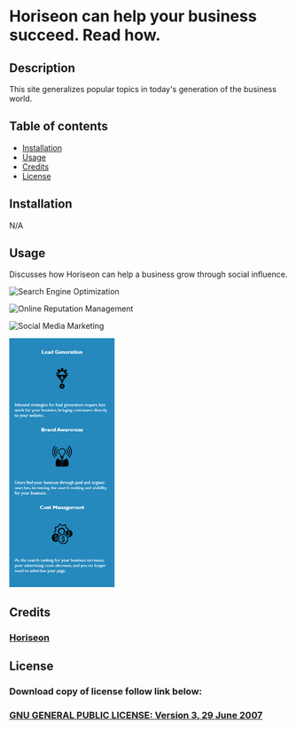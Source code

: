 # Horiseon can help your business succeed.  Read how.

## Description

This site generalizes popular topics in today's generation of the business world.

## Table of contents

- [Installation](#installation)
- [Usage](#usage)
- [Credits](#credits)
- [License](#license)

## Installation

N/A

## Usage

Discusses how Horiseon can help a business grow through social influence.

![Search Engine Optimization](https://zmag33z.github.io/week-1-challenge/assets/images/SEO.png)

![Online Reputation Management](https://zmag33z.github.io/week-1-challenge/assets/images/ORM.png)

![Social Media Marketing](https://zmag33z.github.io/week-1-challenge/assets/images/SMM.png)

<img src="./assets/images/BENEs.png" width="190" height="449" />


## Credits

### [Horiseon](https://zmag33z.github.io/week-1-challenge/)

## License

### Download copy of license follow link below:
### [GNU GENERAL PUBLIC LICENSE:  Version 3, 29 June 2007](https://zmag33z.github.io/week-1-challenge/assets/license.md)


